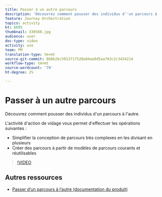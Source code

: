 ```yaml
---
title: Passer à un autre parcours
description: 'Découvrez comment pousser des individus d''un parcours à l''autre. '
feature: Journey Orchestration
topics: activity
kt: 6695
thumbnail: 330560.jpg
audience: user
doc-type: video
activity: use
team: PM
translation-type: tm+mt
source-git-commit: 8b8b26c5913717520e84aa9d5aa783c2c3434214
workflow-type: tm+mt
source-wordcount: '79'
ht-degree: 2%

---
```



# Passer à un autre parcours

Découvrez comment pousser des individus d&#39;un parcours à l&#39;autre.

L&#39;activité d&#39;action de vidage vous permet d&#39;effectuer les opérations suivantes :

* Simplifier la conception de parcours très complexes en les divisant en plusieurs
* Créer des parcours à partir de modèles de parcours courants et réutilisables

>[!VIDEO](https://video.tv.adobe.com/v/330560?quality=12)

## Autres ressources

* [Passer d’un parcours à l’autre (documentation du produit)](https://experienceleague.adobe.com/docs/journeys/using/building-journeys/about-journey-building/action-activities/jump.html?lang=en#building-journeys)

